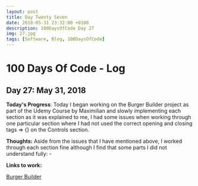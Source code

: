 ```yaml
---
layout: post
title: Day Twenty Seven
date: 2018-05-31 23:32:00 +0100
description: 100DaysOfCode Day 27
img: 27.jpg
tags: [Software, Blog, 100DaysOfCode]
---
```

# 100 Days Of Code - Log

## Day 27: May 31, 2018

**Today's Progress**: Today I began working on the Burger Builder project as part of the Udemy Course by Maximilian and slowly implementing each section as it was explained to me, I had some issues when working through one particular section where I had not used the correct opening and closing tags  => {} on the Controls section.

**Thoughts:** 
Aside from the issues that I have mentioned above, I worked through each section fine although I find that some parts I did not understand fully: -

<!--- let transformedIngredients = Object.keys( props.ingredients )
  .map( igKey => {
      return [...Array( props.ingredients[igKey] )].map( ( _, i ) => {
          return <BurgerIngredient key={igKey + i} type={igKey} />;
      } );
  } )
  .reduce((arr, el) => {
      return arr.concat(el)
  }, []);

  if (transformedIngredients.length === 0) {
    transformedIngredients = <p>Please Add Ingredients</p>;
  } -->

**Links to work:**

[Burger Builder](https://github.com/NathanScott85/burger-builder/commits/master)
